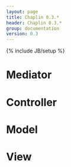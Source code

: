 ```yaml
---
layout: page
title: Chaplin 0.3.*
header: Chaplin 0.3.*
group: documentation
version: 0.3
---
```

{% include JB/setup %}

# Mediator

# Controller

# Model

# View